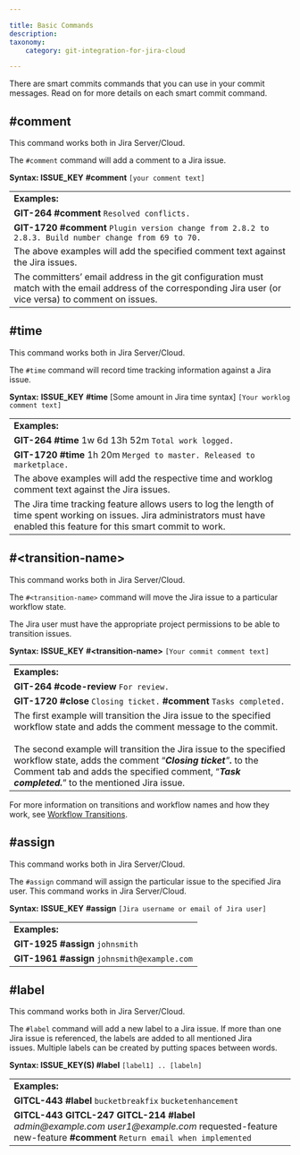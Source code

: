 ```yaml
---

title: Basic Commands
description:
taxonomy:
    category: git-integration-for-jira-cloud

---
```

There are smart commits commands that you can use in your commit messages. Read on for more details on each smart commit command.

## #comment

This command works both in Jira Server/Cloud.

The `#comment` command will add a comment to a Jira issue.

**Syntax: ISSUE\_KEY** **#comment** `[your comment text]`

|     |
| --- |
| **Examples:** |
| **GIT-264** **#comment** `Resolved conflicts.` |
| **GIT-1720** **#comment** `Plugin version change from 2.8.2 to 2.8.3. Build number change from 69 to 70.` |
| The above examples will add the specified comment text against the Jira issues. |
| The committers’ email address in the git configuration must match with the email address of the corresponding Jira user (or vice versa) to comment on issues. |

## #time

This command works both in Jira Server/Cloud.

The `#time` command will record time tracking information against a Jira issue.

**Syntax:** **ISSUE\_KEY** **#time** \[Some amount in Jira time syntax\] `[Your worklog comment text]`

|     |
| --- |
| **Examples:** |
| **GIT-264** **#time** 1w 6d 13h 52m `Total work logged.` |
| **GIT-1720** **#time** 1h 20m `Merged to master. Released to marketplace.` |
| The above examples will add the respective time and worklog comment text against the Jira issues. |
| The Jira time tracking feature allows users to log the length of time spent working on issues. Jira administrators must have enabled this feature for this smart commit to work. |

## #\<transition-name\>

This command works both in Jira Server/Cloud.

The `#<transition-name>` command will move the Jira issue to a particular workflow state.

The Jira user must have the appropriate project permissions to be able to transition issues.

**Syntax:** **ISSUE\_KEY** **#\<transition-name\>** `[Your commit comment text]`

|     |
| --- |
| **Examples:** |
| **GIT-264** **#code-review** `For review.` |
| **GIT-1720** **#close** `Closing ticket.` **#comment** `Tasks completed.` |
| The first example will transition the Jira issue to the specified workflow state and adds the comment message to the commit.<br><br>The second example will transition the Jira issue to the specified workflow state, adds the comment “_**Closing ticket**”**.**_ to the Comment tab and adds the specified comment, “_**Task completed.**_” to the mentioned Jira issue. |

For more information on transitions and workflow names and how they work, see [Workflow Transitions](/git-integration-for-jira-cloud/workflow-transitions-gij-cloud/).

## #assign

This command works both in Jira Server/Cloud.

The `#assign` command will assign the particular issue to the specified Jira user. This command works in Jira Server/Cloud.

**Syntax:** **ISSUE\_KEY** **#assign** `[Jira username or email of Jira user]`

|     |
| --- |
| **Examples:** |
| **GIT-1925** **#assign** `johnsmith` |
| **GIT-1961** **#assign** `johnsmith@example.com` |

## #label

This command works both in Jira Server/Cloud.

The `#label` command will add a new label to a Jira issue. If more than one Jira issue is referenced, the labels are added to all mentioned Jira issues. Multiple labels can be created by putting spaces between words.

**Syntax: ISSUE\_KEY(S) #label** `[label1] .. [labeln]`

|     |
| --- |
| **Examples:** |
| **GITCL-443** **#label** `bucketbreakfix` `bucketenhancement` |
| **GITCL-443 GITCL-247 GITCL-214** **#label** _admin@example.com_ _user1@example.com_ requested-feature new-feature **#comment** `Return email when implemented` |

